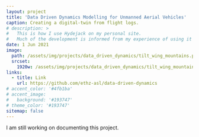 ```yaml
---
layout: project
title: 'Data Driven Dynamics Modelling for Unmanned Aerial Vehicles'
caption: Creating a digital-twin from flight logs.
# description: >
#   This is how I use Hydejack on my personal site. 
#   Much of the development is informed from my experience of using it myself, creating a tight feedback loop.
date: 1 Jun 2021
image: 
  path: /assets/img/projects/data_driven_dynamics/tilt_wing_mountains.png
  srcset: 
    1920w: /assets/img/projects/data_driven_dynamics/tilt_wing_mountains.png
links:
  - title: Link
    url: https://github.com/ethz-asl/data-driven-dynamics
# accent_color: '#4fb1ba'
# accent_image:
#   background: '#193747'
# theme_color: '#193747'
sitemap: false
---
```


I am still working on documenting this project.